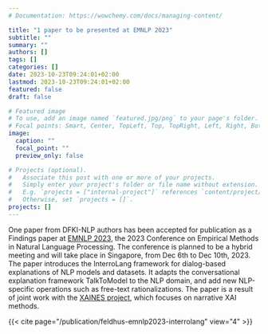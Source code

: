 ```yaml
---
# Documentation: https://wowchemy.com/docs/managing-content/

title: "1 paper to be presented at EMNLP 2023"
subtitle: ""
summary: ""
authors: []
tags: []
categories: []
date: 2023-10-23T09:24:01+02:00
lastmod: 2023-10-23T09:24:01+02:00
featured: false
draft: false

# Featured image
# To use, add an image named `featured.jpg/png` to your page's folder.
# Focal points: Smart, Center, TopLeft, Top, TopRight, Left, Right, BottomLeft, Bottom, BottomRight.
image:
  caption: ""
  focal_point: ""
  preview_only: false

# Projects (optional).
#   Associate this post with one or more of your projects.
#   Simply enter your project's folder or file name without extension.
#   E.g. `projects = ["internal-project"]` references `content/project/deep-learning/index.md`.
#   Otherwise, set `projects = []`.
projects: []
---
```


One paper from DFKI-NLP authors has been accepted for publication as a Findings paper at [EMNLP 2023](https://2023.emnlp.org/), the 2023 Conference on Empirical Methods in Natural Language Processing. The conference is planned to be a hybrid meeting and will take place in Singapore, from Dec 6th to Dec 10th, 2023. The paper introduces the InterroLang framework for dialog-based explanations of NLP models and datasets. It adapts the conversational explanation framework TalkToModel to the NLP domain, and add new NLP-specific operations such as free-text rationalizations. The paper is a result of joint work with the [XAINES project](https://xaines.dfki.de), which focuses on narrative XAI methods.

{{< cite page="/publication/feldhus-emnlp2023-interrolang" view="4" >}}
